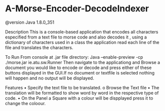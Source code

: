 # A-Morse-Encoder-DecodeIndexer

@version Java 1.8.0_351

Description 
This is a console-based application that encodes all characters especified from a text file to morse code  and also  decodes it  , using a dictionary of characters used in a class the application read each line of the file and translates the characters.

To Run
From console at .jar file directory:
Java –enable-preview -cp ./morse.jar ie.atu.sw.Runner
Then navigate to the applicationg and Browse a document you would like to encode or decode and press either of these buttons displayed in the GUI.If no document or textfile is selected nothing will happen and no output will be displayed. 

Features
•	Specify the text file to be translated.
o	Browse the Text file
•	The translation will be formatted to show word by word in the respective type of code.
•	On the Panel a Square with a colour will be dispplayed press it to change the coloour.

